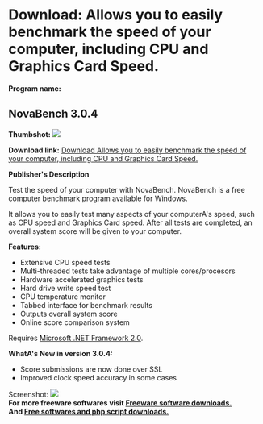 # Download: Allows you to easily benchmark the speed of your computer, including CPU and Graphics Card Speed.

**Program name:**

## NovaBench 3.0.4

  
**Thumbshot:** ![](http://www.freewarefiles.com/screenshot/novabench2_md.jpg)   
  
**Download link:** [Download Allows you to easily benchmark the speed of your computer, including CPU and Graphics Card Speed.](http://freesoftwares.boysofts.com/NovaBench_program_26932.html)  
  


**Publisher's Description**  
  


Test the speed of your computer with NovaBench. NovaBench is a free computer benchmark program available for Windows. 

It allows you to easily test many aspects of your computerA's speed, such as CPU speed and Graphics Card speed. After all tests are completed, an overall system score will be given to your computer.

**Features:**

  * Extensive CPU speed tests 
  * Multi-threaded tests take advantage of multiple cores/procesors 
  * Hardware accelerated graphics tests 
  * Hard drive write speed test 
  * CPU temperature monitor 
  * Tabbed interface for benchmark results 
  * Outputs overall system score 
  * Online score comparison system 

Requires [Microsoft .NET Framework 2.0](http://www.freewarefiles.com/program_10_108_16026.html). 

**WhatA's New in version 3.0.4:**

  * Score submissions are now done over SSL 
  * Improved clock speed accuracy in some cases 

  
  
Screenshot: ![](http://www.freewarefiles.com/screenshot/novabench2.jpg)   
**For more freeware softwares visit [Freeware software downloads.](http://freesoftwares.boysofts.com/)**   
**And [Free softwares and php script downloads.](http://www.boysofts.com/)**
